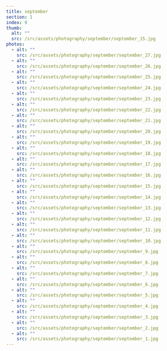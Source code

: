 ```yaml
---
title: september
section: 1
index: 9
thumb:
  alt: ""
  src: /src/assets/photography/september/september_15.jpg
photos:
  - alt: ""
    src: /src/assets/photography/september/september_27.jpg
  - alt: ""
    src: /src/assets/photography/september/september_26.jpg
  - alt: ""
    src: /src/assets/photography/september/september_25.jpg
  - alt: ""
    src: /src/assets/photography/september/september_24.jpg
  - alt: ""
    src: /src/assets/photography/september/september_23.jpg
  - alt: ""
    src: /src/assets/photography/september/september_22.jpg
  - alt: ""
    src: /src/assets/photography/september/september_21.jpg
  - alt: ""
    src: /src/assets/photography/september/september_20.jpg
  - alt: ""
    src: /src/assets/photography/september/september_19.jpg
  - alt: ""
    src: /src/assets/photography/september/september_18.jpg
  - alt: ""
    src: /src/assets/photography/september/september_17.jpg
  - alt: ""
    src: /src/assets/photography/september/september_16.jpg
  - alt: ""
    src: /src/assets/photography/september/september_15.jpg
  - alt: ""
    src: /src/assets/photography/september/september_14.jpg
  - alt: ""
    src: /src/assets/photography/september/september_13.jpg
  - alt: ""
    src: /src/assets/photography/september/september_12.jpg
  - alt: ""
    src: /src/assets/photography/september/september_11.jpg
  - alt: ""
    src: /src/assets/photography/september/september_10.jpg
  - alt: ""
    src: /src/assets/photography/september/september_9.jpg
  - alt: ""
    src: /src/assets/photography/september/september_8.jpg
  - alt: ""
    src: /src/assets/photography/september/september_7.jpg
  - alt: ""
    src: /src/assets/photography/september/september_6.jpg
  - alt: ""
    src: /src/assets/photography/september/september_5.jpg
  - alt: ""
    src: /src/assets/photography/september/september_4.jpg
  - alt: ""
    src: /src/assets/photography/september/september_3.jpg
  - alt: ""
    src: /src/assets/photography/september/september_2.jpg
  - alt: ""
    src: /src/assets/photography/september/september_1.jpg
---
```

